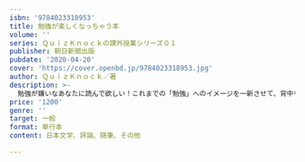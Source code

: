 ```yaml
---
isbn: '9784023318953'
title: 勉強が楽しくなっちゃう本
volume: ''
series: ＱｕｉｚＫｎｏｃｋの課外授業シリーズ０１
publisher: 朝日新聞出版
pubdate: '2020-04-20'
cover: 'https://cover.openbd.jp/9784023318953.jpg'
author: ＱｕｉｚＫｎｏｃｋ／著
description: >-
  勉強が嫌いなあなたに読んで欲しい！これまでの「勉強」へのイメージを一新させて、背中を押してくれる一冊。もっと気楽で、楽しくて、自分がやりたいと思える「勉強」を深めるための入門書。東大クイズ王・伊沢拓司が中心となって運営する、エンタメと知を融合させたメディア「QuizKnock」。彼らが、中高生から大人まですべての「学び続けたい人」に向けて教養本を手がけました。「楽しいから始まる学び」をコンセプトに全国の教育機関を中心に講演を行うなど、さまざまな活動を展開する彼らが、そもそもの「勉強」や「学び」についてやさしくひも解いていきます。勉強は決して辛いもの、苦しいもの、大変なもの、自分以外の誰かのためにやらないといけないものだけではありません。本書では、「勉強」を徹底的にポジティブなものとして描き出し、もっと気楽で、楽しくて、「自分のためにやりたいと思えるもの」にするための考え方を基礎から提案していきます。いつの間にか、自然と「勉強が好きなっちゃう」ためのQuizKnockならではの「視座」や「思考法」をまとめました。子供をもつ親御さんにもぜひ手に取っていただきたい一冊です。QuizKnockメンバーの考え方や経験に触れたり、吸収することでこれまでの「勉強の見方」や景色が変わってくるはずです。「好き」を深めて広げれば、どんどん世界が広がり、つながっていく感覚を味わうことができるでしょう。その他、QuizKnock自作のワークシートやクイズ、QuizKnockライター書き下ろしのコラム、Q＆Aコーナーなど「日常が楽しくなっちゃう」仕掛けやヒントが盛りだくさん。
price: '1200'
genre: ''
target: 一般
format: 単行本
content: 日本文学、評論、随筆、その他

---
```

